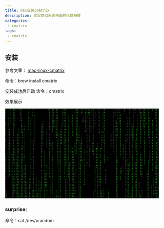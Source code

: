 ```yaml
---
title: mac安装cmatrix
description: 实现类似黑客帝国的代码特效
categories:
 - cmatrix
tags:
 - cmatrix
---
```


<!-- more -->

##  安装

参考文章：
[mac-linux-cmatrix](https://www.cnhzz.com/mac-linux-cmatrix/)

命令：brew install cmatrix

安装成功后启动
命令：cmatrix

效果展示

![cmatrix_demo](https://raw.githubusercontent.com/hzheng93/PictureLibrary/master/pictureLib/WX20180928-154126%402x.png)


### surprise:
命令：cat /dev/urandom